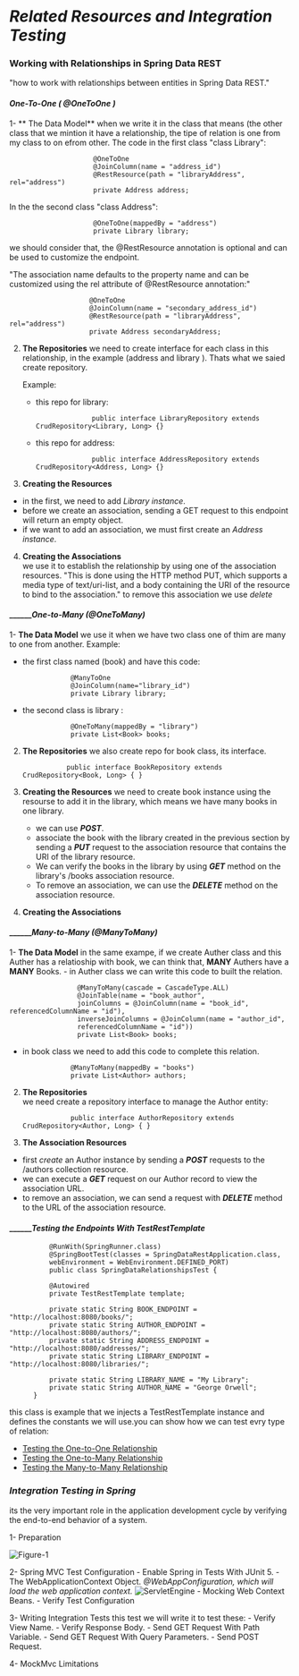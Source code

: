 

  #  _Related Resources and Integration Testing_ 



### Working with Relationships in Spring Data REST
"how to work with relationships between entities in Spring Data REST."

####   _One-To-One ( @OneToOne )_ 
 
   
 1- ** The Data Model**
  when we write it in the class that means (the other class that we mintion it have a relationship, the tipe of relation is one from my class to on efrom other.
 The code in the first class "class Library":
 
                         @OneToOne
                         @JoinColumn(name = "address_id")
                         @RestResource(path = "libraryAddress", rel="address")
                         private Address address;
 
 
 In the the second class "class Address":
 
                         @OneToOne(mappedBy = "address")
                         private Library library;
                 

we should consider that, the @RestResource annotation is optional and can be used to customize the endpoint.

"The association name defaults to the property name and can be customized using the rel attribute of @RestResource annotation:"

                        @OneToOne
                        @JoinColumn(name = "secondary_address_id")
                        @RestResource(path = "libraryAddress", rel="address")
                        private Address secondaryAddress;
                        
                        
2. **The Repositories**
    we need to create interface for each class in this relationship, in the example (address and library ). Thats what we saied create repository.
    
    Example:
   - this repo for library:
    
                       public interface LibraryRepository extends CrudRepository<Library, Long> {}
                       
   - this repo for address:
    
                       public interface AddressRepository extends CrudRepository<Address, Long> {}
                       
                       
 3. **Creating the Resources**
   - in the first, we need to add _Library instance_.
   - before we create an association, sending a GET request to this endpoint will return an empty object.   
   -  if we want to add an association, we must first create an _Address instance_.        

4. **Creating the Associations**    
  we use it to establish the relationship by using one of the association resources. "This is done using the HTTP method PUT, which supports a media type of text/uri-list, and a body containing the URI of the resource to bind to the association."
  to remove this association we use _delete_
  
  
 ####  _______One-to-Many (@OneToMany)_ 
  

1- **The Data Model**
  we use it when we have two class one of thim are many to one from another.
  Example:
  - the first class named (book) and have this code:
  
                    @ManyToOne
                    @JoinColumn(name="library_id")
                    private Library library;
  
 - the second class is library :
  
                   @OneToMany(mappedBy = "library")
                   private List<Book> books;
 
2. **The Repositories**
    we also create repo for book class, its interface.
    
                  public interface BookRepository extends CrudRepository<Book, Long> { }
                  
3. **Creating the Resources**
    we need to create book instance using the resourse to add it in the library, which means we have many books in one library.
    - we can use _**POST**_.
    -  associate the book with the library created in the previous section by sending a _**PUT**_ request to the association resource that contains the URI of the library resource.
    -  We can verify the books in the library by using _**GET**_ method on the library's /books association resource.
    -  To remove an association, we can use the **_DELETE_** method on the association resource.


5. **Creating the Associations** 


 ####  _______Many-to-Many (@ManyToMany)_ 


1- **The Data Model**
    in the same exampe, if we create Auther class and this Auther has a relatioship with book, we can think that, **MANY** Authers have a **MANY** Books.
    - in Auther class we can write this code to built the relation.
    
                     @ManyToMany(cascade = CascadeType.ALL)
                     @JoinTable(name = "book_author", 
                     joinColumns = @JoinColumn(name = "book_id", referencedColumnName = "id"), 
                     inverseJoinColumns = @JoinColumn(name = "author_id", 
                     referencedColumnName = "id"))
                     private List<Book> books;
                     
  - in book class we need to add this code to complete this relation.

                    @ManyToMany(mappedBy = "books")
                    private List<Author> authors;
                    
    
   
2. **The Repositories**     
      we need create a repository interface to manage the Author entity:

                   public interface AuthorRepository extends CrudRepository<Author, Long> { }
                   
3. **The Association Resources**
  -  first _create_ an Author instance by sending a **_POST_** requests to the /authors collection resource.
  -  we can execute a **_GET_** request on our Author record to view the association URL.
  -  to remove an association, we can send a request with **_DELETE_** method to the URL of the association resource.


 
 ####  _______Testing the Endpoints With TestRestTemplate_ 


            
              @RunWith(SpringRunner.class)
              @SpringBootTest(classes = SpringDataRestApplication.class, 
              webEnvironment = WebEnvironment.DEFINED_PORT)
              public class SpringDataRelationshipsTest {

              @Autowired
              private TestRestTemplate template;

              private static String BOOK_ENDPOINT = "http://localhost:8080/books/";
              private static String AUTHOR_ENDPOINT = "http://localhost:8080/authors/";
              private static String ADDRESS_ENDPOINT = "http://localhost:8080/addresses/";
              private static String LIBRARY_ENDPOINT = "http://localhost:8080/libraries/";

              private static String LIBRARY_NAME = "My Library";
              private static String AUTHOR_NAME = "George Orwell";
          }

this class is example that we injects a TestRestTemplate instance and defines the constants we will use.you can show how we can test evry type of relation:
- [Testing the One-to-One Relationship](https://www.baeldung.com/spring-data-rest-relationships#1-testing-the-one-to-one-relationship)
- [Testing the One-to-Many Relationship](https://www.baeldung.com/spring-data-rest-relationships#2-testing-the-one-to-many-relationship)
- [Testing the Many-to-Many Relationship](https://www.baeldung.com/spring-data-rest-relationships#3-testing-the-many-to-many-relationship)




### _Integration Testing in Spring_
  its the very important role in the application development cycle by verifying the end-to-end behavior of a system.
  
  1- Preparation
  
  ![Figure-1](https://user-images.githubusercontent.com/97829483/159809170-6e9ff132-6920-407d-aec4-b03d57904d06.png)
  
  

  
  2- Spring MVC Test Configuration
            - Enable Spring in Tests With JUnit 5.
            - The WebApplicationContext Object.
               _@WebAppConfiguration, which will load the web application context._
   ![ServletEngine](https://user-images.githubusercontent.com/97829483/159809700-ca95f188-0751-4aa0-b59b-9687ad8e52d8.jpg)
            - Mocking Web Context Beans.
            - Verify Test Configuration
            
  3- Writing Integration Tests
      this test we will write it to test these: 
            - Verify View Name.
            - Verify Response Body.
            - Send GET Request With Path Variable.
            - Send GET Request With Query Parameters.
            - Send POST Request.
            
 4- MockMvc Limitations
  

